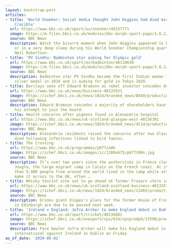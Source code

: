 ```yaml
---
layout: bootstrap-post
articles:
- title: 'World Snooker: Social media thought John Higgins had died mid-match at the
    Crucible'
  url: https://www.bbc.co.uk/sport/av/snooker/48137771
  image: https://m.files.bbci.co.uk/modules/bbc-morph-sport-page/3.0.2/images/bbc-sport-logo.png
  source: BBC News
  description: Watch the bizarre moment when John Higgins appeared to be either dead
    or in a very deep sleep during his World Snooker Championship quarter-final with
    Neil Robertson.
- title: 'PV Sindhu: Badminton star aiming for Olympic gold'
  url: https://www.bbc.co.uk/sport/av/badminton/48110630
  image: https://m.files.bbci.co.uk/modules/bbc-morph-sport-page/3.0.2/images/bbc-sport-logo.png
  source: BBC News
  description: Badminton star PV Sindhu became the first Indian woman to win an Olympic
    silver medal in 2016 and is aiming for gold in Tokyo 2020.
- title: Barclays sees off Edward Bramson as rebel investor concedes defeat
  url: https://www.bbc.co.uk/news/business-48133531
  image: https://ichef.bbci.co.uk/news/1024/branded_news/B449/production/_106635164_edward_bramson_0024_headshot_large_web.jpg
  source: BBC News
  description: Edward Bramson concedes a majority of shareholders have voted against
    his attempt to join the board.
- title: Health concerns after pigeons found in Alexandria hospital
  url: https://www.bbc.co.uk/news/uk-scotland-glasgow-west-48136391
  image: https://ichef.bbci.co.uk/news/1024/branded_news/4C14/production/_106767491_valeofleven.jpg
  source: BBC News
  description: Alexandria residents raised the concerns after two Glasgow patients
    died following infections linked to bird faeces.
- title: The Crossing
  url: https://www.bbc.co.uk/programmes/p077zs0b
  image: https://ichef.bbci.co.uk/images/ic/1200x675/p077t00n.jpg
  source: BBC News
  description: It’s over two years since the authorities in France closed down the
    Jungle, the large migrant camp in Calais on the French coast. At its height more
    than 9,000 people from around the world lived in the camp while attempting to
    make it across to the UK, often …
- title: Whisky tourist site set to go ahead at former Frasers store in Edinburgh
  url: https://www.bbc.co.uk/news/uk-scotland-scotland-business-48133572
  image: https://ichef.bbci.co.uk/news/1024/branded_news/13465/production/_100894987_mediaitem100894986.jpg
  source: BBC News
  description: Drinks giant Diageo's plans for the former House of Fraser building
    in Edinburgh are due to be passed next week.
- title: 'Ireland v England: Jofra Archer to make England debut in Dublin ODI'
  url: https://www.bbc.co.uk/sport/cricket/48136881
  image: https://ichef.bbci.co.uk/onesport/cps/624/cpsprodpb/13590/production/_97584297_breaking_news.png
  source: BBC News
  description: Pace bowler Jofra Archer will make his England debut in the one-day
    international against Ireland in Dublin on Friday.
as_of_date: '2019-05-02'
---
```


